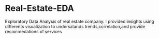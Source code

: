 # Real-Estate-EDA

Exploratory Data Analysis of real estate company. I provided insights using differents visualization to undersatands trends,correlation,and provide recommedations of services

